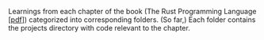 Learnings from each chapter of the book (The Rust Programming Language \[[pdf](https://lise-henry.github.io/books/trpl2.pdf)\]) categorized into corresponding folders. (So far,) Each folder contains the projects directory with code relevant to the chapter.